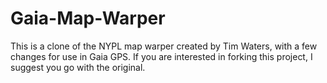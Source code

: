 Gaia-Map-Warper
===============

This is a clone of the NYPL map warper created by Tim Waters, with a few changes for use in Gaia GPS. If you are interested in forking this project, I suggest you go with the original.